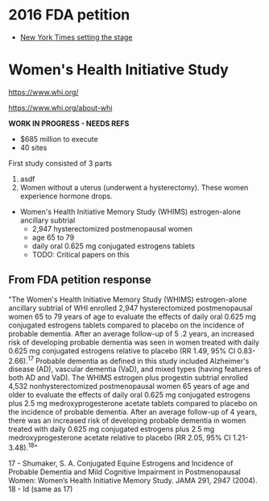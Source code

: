 # 2016 FDA petition #

- [New York Times setting the stage](https://web.archive.org/web/20231114120659/https://www.nytimes.com/2023/02/01/magazine/menopause-hot-flashes-hormone-therapy.html)


# Women's Health Initiative Study #

https://www.whi.org/

https://www.whi.org/about-whi

**WORK IN PROGRESS - NEEDS REFS**
- $685 million to execute
- 40 sites

First study consisted of 3 parts

1. asdf
2. Women without a uterus (underwent a hysterectomy). These women experience hormone drops.

- Women's Health Initiative Memory Study (WHIMS) estrogen-alone ancillary subtrial
  - 2,947 hysterectomized postmenopausal women
  - age 65 to 79
  - daily oral 0.625 mg conjugated estrogens tablets
  - TODO: Critical papers on this



## From FDA petition response ##

"The Women's Health Initiative Memory Study (WHIMS) estrogen-alone ancillary subtrial of WHI enrolled 2,947 hysterectomized postmenopausal women 65 to 79 years of age to evaluate the effects of daily oral 0.625 mg conjugated estrogens tablets compared to placebo on the incidence of probable dementia. After an average follow-up of 5 .2 years, an increased risk of developing probable dementia was seen in women treated with daily 0.625 mg conjugated estrogens relative to placebo (RR 1.49, 95% CI 0.83-2.66).<sup>17</sup> Probable dementia as defined in this study included Alzheimer's disease (AD), vascular dementia (VaD), and mixed types (having features of both AD and VaD). The WHIMS estrogen plus progestin subtrial enrolled 4,532 nonhysterectomized postmenopausal women 65 years of age and older to evaluate the effects of daily oral 0.625 mg conjugated estrogens plus 2.5 mg medroxyprogesterone acetate tablets compared to placebo on the incidence of probable dementia. After an average follow-up of 4 years, there was an increased risk of developing probable dementia in women treated with daily 0.625 mg conjugated estrogens plus 2.5 mg medroxyprogesterone acetate relative to placebo (RR 2.05, 95% CI 1.21-3.48).<sup>18</sup>"

17 - Shumaker, S. A. Conjugated Equine Estrogens and Incidence of Probable Dementia and Mild Cognitive Impairment in Postmenopausal Women: Women’s Health Initiative Memory Study. JAMA 291, 2947 (2004).
18 - Id (same as 17)


